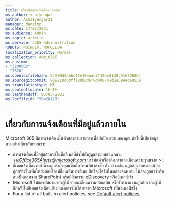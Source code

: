 ```yaml
---
title: เกี่ยวกับการแจ้งเตือนบิลด์อิน
ms.author: v-aiyengar
author: AshaIyengar21
manager: dansimp
ms.date: 17/02/2021
ms.audience: Admin
ms.topic: article
ms.service: o365-administration
ROBOTS: NOINDEX, NOFOLLOW
localization_priority: Normal
ms.collection: Adm_O365
ms.custom:
- "3200002"
- "7670"
ms.openlocfilehash: 54f09d8aebcf5e10eaad7f19ec5138c9167962b4
ms.sourcegitcommit: 969219d6dff18d86d679d4d8741d1e39e4ce9539
ms.translationtype: MT
ms.contentlocale: th-TH
ms.lasthandoff: 03/03/2021
ms.locfileid: "50428127"
---
```

# <a name="about-built-in-alerts"></a>เกี่ยวกับการแจ้งเตือนที่มีอยู่แล้วภายใน

Microsoft 365 มีการแจ้งเตือนในตัวสองสามรายการเพื่อปกป้องระบบของคุณ ต่อไปนี้เป็นข้อมูลบางอย่างเกี่ยวกับพวกเขา:

- การแจ้งเตือนที่มีอยู่แล้วภายในคืออีเมลที่ส่งไปยังผู้ดูแลระบบส่วนกลาง *จากOffice365Alerts@microsoft.com* บรรทัดหัวเรื่องคือการแจ้งเตือนความรุนแรงต่ <name of alert policy> >:
- อีเมลแจ้งเตือนเหล่านี้จะถูกส่งถึงคุณเมื่อมีบางคนที่น่าสงสัย ตัวอย่างเช่น กฎกล่องจดหมายเข้าจะถูกสร้างขึ้นเพื่อให้ส่งต่อหรือเปลี่ยนเส้นทางอีเมล สิทธิ์จะได้รับในกล่องจดหมาย ไฟล์จะถูกแชร์หรือลบเป็นกลุ่มจาก SharePoint หรือมีกิจกรรม eDiscovery หรืออีเมลล่าช้า
- Microsoft ไม่ขอรหัสผ่านของผู้ใช้ รายละเอียดความปลอดภัย หรือรับรองความถูกต้องของผู้ใช้อีกครั้งในอีเมลแจ้งเตือน อีเมลดังกล่าวไม่ได้มาจาก Microsoft เป็นอีเมลฟิชชิ่ง
- For a list of all built-in alert policies, see [Default alert policies](https://go.microsoft.com/fwlink/?linkid=2103170).